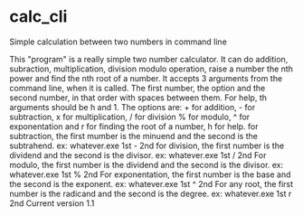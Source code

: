 # calc_cli
Simple calculation between two numbers in command line

This "program" is a really simple two number calculator.
It can do addition, subraction, multiplication, division
modulo operation, raise a number the nth power and find 
the nth root of a number. It accepts 3 arguments from the 
command line, when it is called. The first number, the 
option and the second number, in that order with spaces between them. 
For help, th arguments should be h and 1.
The options are: + for addition, - for subtraction, x for multiplication, / for division
% for modulo, ^ for exponentation and r for finding the root of a number, h for help. 
for subtraction, the first mumber is the minuend and the second is the subtrahend. ex: whatever.exe 1st - 2nd 
for division, the first number is the dividend and the second is the divisor. ex: whatever.exe 1st / 2nd
For modulo, the first number is the dividend and the second is the divisor. ex: whatever.exe 1st % 2nd
For exponentation, the first number is the base and the second is the exponent. ex: whatever.exe 1st ^ 2nd
For any root, the first number is the radicand and the second is the degree. ex: whatever.exe 1st r 2nd
Current version 1.1
